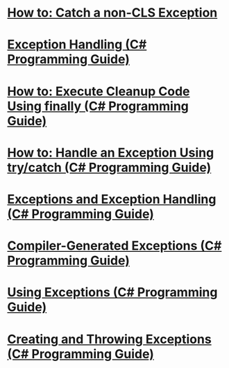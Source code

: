 # [How to: Catch a non-CLS Exception](how-to-catch-a-non-cls-exception.md)
# [Exception Handling (C# Programming Guide)](exception-handling.md)
# [How to: Execute Cleanup Code Using finally (C# Programming Guide)](how-to-execute-cleanup-code-using-finally.md)
# [How to: Handle an Exception Using try/catch (C# Programming Guide)](how-to-handle-an-exception-using-try-catch-csharp-programming-guide.md)
# [Exceptions and Exception Handling (C# Programming Guide)](exceptions-and-exception-handling.md)
# [Compiler-Generated Exceptions (C# Programming Guide)](compiler-generated-exceptions.md)
# [Using Exceptions (C# Programming Guide)](using-exceptions.md)
# [Creating and Throwing Exceptions (C# Programming Guide)](creating-and-throwing-exceptions.md)

